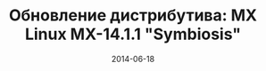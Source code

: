 ---
layout: post
title: "Обновление дистрибутива: MX Linux MX-14.1.1 \"Symbiosis\""
date: 2014-06-18   
---